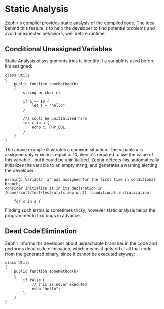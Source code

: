 # Static Analysis
Zephir's compiler provides static analysis of the compiled code. The idea behind this feature is to help the developer to find potential problems and avoid unexpected behaviors, well before runtime.

<a name='conditional-unassigned-variables'></a>
## Conditional Unassigned Variables
Static Analysis of assignments tries to identify if a variable is used before it's assigned:

	class Utils
	{
 		public function someMethod(b)
 		{
   			string a; char c;

			if b == 10 {
				let a = "hello";
			}

			//a could be unitialized here
			for c in a {
				echo c, PHP_EOL;
			}
		}
	}

The above example illustrates a common situation. The variable `a` is assigned only when `b` is equal to 10, then it's required to use the value of this variable - but it could be uninitialized. Zephir detects this, automatically initializes the variable to an empty string, and generates a warning alerting the developer:

    Warning: Variable 'a' was assigned for the first time in conditional branch,
    consider initialize it in its declaration in
    /home/scott/test/test/utils.zep on 21 [conditional-initialization]
    
        for c in a {

Finding such errors is sometimes tricky, however static analysis helps the programmer to find bugs in advance.

<a name='dead-code-elimination'></a>
## Dead Code Elimination
Zephir informs the developer about unreachable branches in the code and performs dead code elimination, which means it gets rid of all that code from the generated binary, since it cannot be executed anyway:

    class Utils
    {
        public function someMethod(b)
        {
            if false {
                // This is never executed
                echo "hello";
            }
        }
    }

